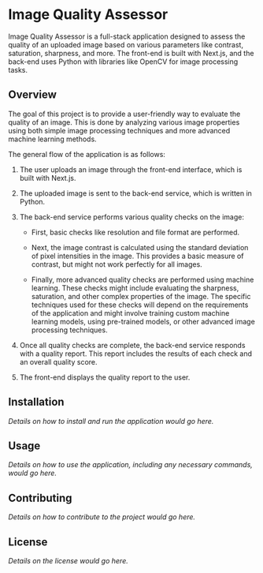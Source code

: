 # Image Quality Assessor

Image Quality Assessor is a full-stack application designed to assess the quality of an uploaded image based on various parameters like contrast, saturation, sharpness, and more. The front-end is built with Next.js, and the back-end uses Python with libraries like OpenCV for image processing tasks.

## Overview

The goal of this project is to provide a user-friendly way to evaluate the quality of an image. This is done by analyzing various image properties using both simple image processing techniques and more advanced machine learning methods.

The general flow of the application is as follows:

1. The user uploads an image through the front-end interface, which is built with Next.js.

2. The uploaded image is sent to the back-end service, which is written in Python.

3. The back-end service performs various quality checks on the image:

    - First, basic checks like resolution and file format are performed.

    - Next, the image contrast is calculated using the standard deviation of pixel intensities in the image. This provides a basic measure of contrast, but might not work perfectly for all images.

    - Finally, more advanced quality checks are performed using machine learning. These checks might include evaluating the sharpness, saturation, and other complex properties of the image. The specific techniques used for these checks will depend on the requirements of the application and might involve training custom machine learning models, using pre-trained models, or other advanced image processing techniques.

4. Once all quality checks are complete, the back-end service responds with a quality report. This report includes the results of each check and an overall quality score.

5. The front-end displays the quality report to the user.

## Installation

*Details on how to install and run the application would go here.*

## Usage

*Details on how to use the application, including any necessary commands, would go here.*

## Contributing

*Details on how to contribute to the project would go here.*

## License

*Details on the license would go here.*
